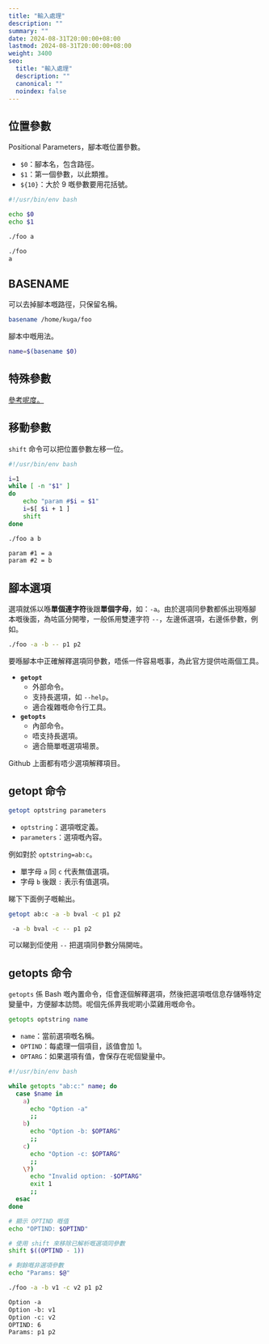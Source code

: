 ```yaml
---
title: "輸入處理"
description: ""
summary: ""
date: 2024-08-31T20:00:00+08:00
lastmod: 2024-08-31T20:00:00+08:00
weight: 3400
seo:
  title: "輸入處理"
  description: ""
  canonical: ""
  noindex: false
---
```


## 位置參數

Positional Parameters，腳本嘅位置參數。

* `$0`：腳本名，包含路徑。
* `$1`：第一個參數，以此類推。
* `${10}`：大於 9 嘅參數要用花括號。

```bash {frame="none"}
#!/usr/bin/env bash

echo $0
echo $1
```

```bash {frame="none"}
./foo a
```

```bash {frame="none"}
./foo
a
```

## BASENAME

可以去掉腳本嘅路徑，只保留名稱。

```bash {frame="none"}
basename /home/kuga/foo
```

腳本中嘅用法。

```bash {frame="none"}
name=$(basename $0)
```

## 特殊參數

[參考呢度。](te-shu-can-shu.md)

## 移動參數

`shift` 命令可以把位置參數左移一位。

```bash {frame="none"}
#!/usr/bin/env bash

i=1
while [ -n "$1" ]
do
    echo "param #$i = $1"
    i=$[ $i + 1 ]
    shift
done
```

```bash {frame="none"}
./foo a b
```

```txt {frame="none"}
param #1 = a
param #2 = b
```

## 腳本選項

選項就係以喺**單個連字符**後跟**單個字母**，如：`-a`。由於選項同參數都係出現喺腳本嘅後面，為咗區分開嚟，一般係用雙連字符 `--`，左邊係選項，右邊係參數，例如。

```bash {frame="none"}
./foo -a -b -- p1 p2
```

要喺腳本中正確解釋選項同參數，唔係一件容易嘅事，為此官方提供咗兩個工具。

* **`getopt`**
  * 外部命令。
  * 支持長選項，如 `--help`。
  * 適合複雜嘅命令行工具。
* **`getopts`**
  * 內部命令。
  * 唔支持長選項。
  * 適合簡單嘅選項場景。

Github 上面都有唔少選項解釋項目。

## getopt 命令

```bash {frame="none"}
getopt optstring parameters
```

* `optstring`：選項嘅定義。
* `parameters`：選項嘅內容。

例如對於 `optstring=ab:c`。

* 單字母 `a` 同 `c` 代表無值選項。
* 字母 `b` 後跟 `:` 表示有值選項。

睇下下面例子嘅輸出。

```bash {frame="none"}
getopt ab:c -a -b bval -c p1 p2
```

```bash {frame="none"}
 -a -b bval -c -- p1 p2
```

可以睇到佢使用 `--` 把選項同參數分隔開咗。

## getopts 命令

`getopts` 係 Bash 嘅內置命令，佢會逐個解釋選項，然後把選項嘅信息存儲喺特定變量中，方便腳本訪問。呢個先係畀我呢啲小菜雞用嘅命令。

```bash {frame="none"}
getopts optstring name
```

* `name`：當前選項嘅名稱。
* `OPTIND`：每處理一個項目，該值會加 1。
* `OPTARG`：如果選項有值，會保存在呢個變量中。

```bash {frame="none"}
#!/usr/bin/env bash

while getopts "ab:c:" name; do
  case $name in
    a)
      echo "Option -a"
      ;;
    b)
      echo "Option -b: $OPTARG"
      ;;
    c)
      echo "Option -c: $OPTARG"
      ;;
    \?)
      echo "Invalid option: -$OPTARG"
      exit 1
      ;;
  esac
done

# 顯示 OPTIND 嘅值
echo "OPTIND: $OPTIND"

# 使用 shift 來移除已解析嘅選項同參數
shift $((OPTIND - 1))

# 剩餘嘅非選項參數
echo "Params: $@"
```

```bash {frame="none"}
./foo -a -b v1 -c v2 p1 p2
```

```txt {frame="none"}
Option -a
Option -b: v1
Option -c: v2
OPTIND: 6
Params: p1 p2
```
